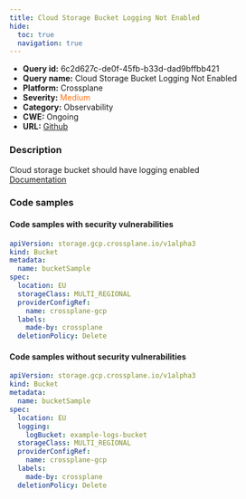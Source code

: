 ```yaml
---
title: Cloud Storage Bucket Logging Not Enabled
hide:
  toc: true
  navigation: true
---
```


<style>
  .highlight .hll {
    background-color: #ff171742;
  }
  .md-content {
    max-width: 1100px;
    margin: 0 auto;
  }
</style>

-   **Query id:** 6c2d627c-de0f-45fb-b33d-dad9bffbb421
-   **Query name:** Cloud Storage Bucket Logging Not Enabled
-   **Platform:** Crossplane
-   **Severity:** <span style="color:#ff7213">Medium</span>
-   **Category:** Observability
-   **CWE:** Ongoing
-   **URL:** [Github](https://github.com/Checkmarx/kics/tree/master/assets/queries/crossplane/gcp/cloud_storage_bucket_logging_not_enabled)

### Description
Cloud storage bucket should have logging enabled<br>
[Documentation](https://doc.crds.dev/github.com/crossplane/provider-gcp/storage.gcp.crossplane.io/Bucket/v1alpha3@v0.21.0#spec-logging)

### Code samples
#### Code samples with security vulnerabilities
```yaml title="Positive test num. 1 - yaml file" hl_lines="5"
apiVersion: storage.gcp.crossplane.io/v1alpha3
kind: Bucket
metadata:
  name: bucketSample
spec:
  location: EU
  storageClass: MULTI_REGIONAL
  providerConfigRef:
    name: crossplane-gcp
  labels:
    made-by: crossplane
  deletionPolicy: Delete

```


#### Code samples without security vulnerabilities
```yaml title="Negative test num. 1 - yaml file"
apiVersion: storage.gcp.crossplane.io/v1alpha3
kind: Bucket
metadata:
  name: bucketSample
spec:
  location: EU
  logging:
    logBucket: example-logs-bucket
  storageClass: MULTI_REGIONAL
  providerConfigRef:
    name: crossplane-gcp
  labels:
    made-by: crossplane
  deletionPolicy: Delete

```
